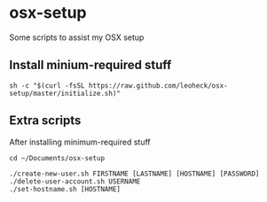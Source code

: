 # osx-setup

Some scripts to assist my OSX setup

## Install minium-required stuff
```
sh -c "$(curl -fsSL https://raw.github.com/leoheck/osx-setup/master/initialize.sh)"
```

## Extra scripts

After installing minimum-required stuff
```
cd ~/Documents/osx-setup

./create-new-user.sh FIRSTNAME [LASTNAME] [HOSTNAME] [PASSWORD]
./delete-user-account.sh USERNAME
./set-hostname.sh [HOSTNAME]
```
